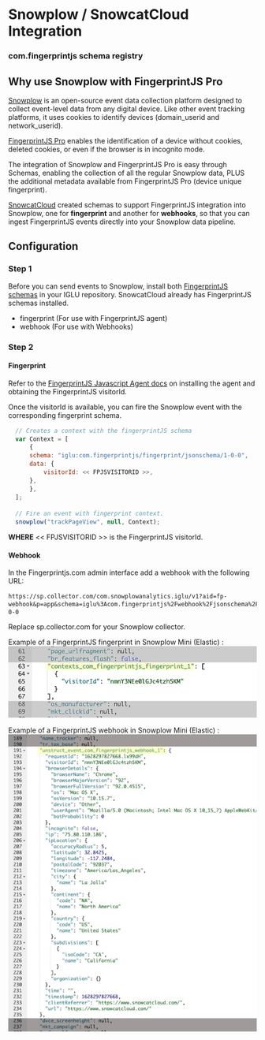 # Snowplow / SnowcatCloud Integration

### com.fingerprintjs schema registry

## Why use Snowplow with FingerprintJS Pro

[Snowplow](<[http://](https://github.com/snowplow/snowplow)>) is an open-source event data collection platform designed to collect event-level data from any digital device.
Like other event tracking platforms, it uses cookies to identify devices (domain_userid and network_userid).

[FingerprintJS Pro](https://fingerprintjs.com/) enables the identification of a device without cookies, deleted cookies, or even if the browser is in incognito mode.

The integration of Snowplow and FingerprintJS Pro is easy through Schemas, enabling the collection of all the regular Snowplow data, PLUS the additional metadata available from FingerprintJS Pro (device unique fingerprint).

[SnowcatCloud](https://www.snowcatcloud.com/) created schemas to support FingerprintJS integration into Snowplow, one for **fingerprint** and another for **webhooks**, so that you can ingest FingerprintJS events directly into your Snowplow data pipeline.

## Configuration

### Step 1

Before you can send events to Snowplow, install both [FingerprintJS schemas](https://github.com/SnowcatCloud/com.fingerprintjs-schema-registry) in your IGLU repository. SnowcatCloud already has FingerprintJS schemas installed.

- fingerprint (For use with FingerprintJS agent)
- webhook (For use with Webhooks)

### Step 2

#### Fingerprint

Refer to the [FingerprintJS Javascript Agent docs](https://dev.fingerprintjs.com/docs/js-agent) on installing the agent and obtaining the FingerprintJS visitorId.

Once the visitorId is available, you can fire the Snowplow event with the corresponding fingerprint schema.

```js
  // Creates a context with the fingerprintJS schema
  var Context = [
      {
      schema: "iglu:com.fingerprintjs/fingerprint/jsonschema/1-0-0",
      data: {
          visitorId: << FPJSVISITORID >>,
      },
      },
  ];

  // Fire an event with fingerprint context.
  snowplow("trackPageView", null, Context);
```

**WHERE** << FPJSVISITORID >> is the FingerprintJS visitorId.

#### Webhook

In the Fingerprintjs.com admin interface add a webhook with the following URL:

```
https://sp.collector.com/com.snowplowanalytics.iglu/v1?aid=fp-webhook&p=app&schema=iglu%3Acom.fingerprintjs%2Fwebhook%2Fjsonschema%2F1-0-0
```

Replace sp.collector.com for your Snowplow collector.

Example of a FingerprintJS fingerprint in Snowplow Mini (Elastic) :
![Fingerprint Example](fingerprint-example.jpg)

Example of a FingerprintJS webhook in Snowplow Mini (Elastic) :
![Fingerprint Example](webhook-example.jpg)
